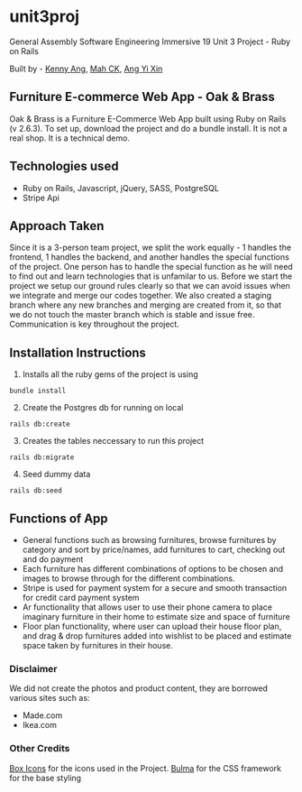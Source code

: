  # unit3proj
General Assembly Software Engineering Immersive 19
Unit 3 Project - Ruby on Rails

Built by - [Kenny Ang](https://github.com/kach92), [Mah CK](https://github.com/marcykay), [Ang Yi Xin](https://github.com/artylope)

## Furniture E-commerce Web App - Oak & Brass
Oak & Brass is a Furniture E-Commerce Web App built using Ruby on Rails (v 2.6.3). To set up, download the project and do a bundle install. It is not a real shop. It is a technical demo.

## Technologies used
- Ruby on Rails, Javascript, jQuery, SASS, PostgreSQL
- Stripe Api

## Approach Taken
Since it is a 3-person team project, we split the work equally - 1 handles the frontend, 1 handles the backend, and another handles the special functions of the project. One person has to handle the special function as he will need to find out and learn technologies that is unfamilar to us. Before we start the project we setup our ground rules clearly so that we can avoid issues when we integrate and merge our codes together. We also created a staging branch where any new branches and merging are created from it, so that we do not touch the master branch which is stable and issue free. Communication is key throughout the project.

## Installation Instructions
1. Installs all the ruby gems of the project is using
```
bundle install
````
2. Create the Postgres db for running on local
```
rails db:create
````
3. Creates the tables neccessary to run this project
```
rails db:migrate
````
4. Seed dummy data
```
rails db:seed
````

## Functions of App
- General functions such as browsing furnitures, browse furnitures by category and sort by price/names, add furnitures to cart, checking out and do payment
- Each furniture has different combinations of options to be chosen and images to browse through for the different combinations.
- Stripe is used for payment system for a secure and smooth transaction for credit card payment system
- Ar functionality that allows user to use their phone camera to place imaginary furniture in their home to estimate size and space of furniture
- Floor plan functionality, where user can upload their house floor plan, and drag & drop furnitures added into wishlist to be placed and estimate space taken by furnitures in their house.


### Disclaimer
We did not create the photos and product content, they are borrowed various sites such as:
- Made.com
- Ikea.com


### Other Credits
[Box Icons](https://boxicons.com/usage/) for the icons used in the Project.
[Bulma](https://bulma.io) for the CSS framework for the base styling
